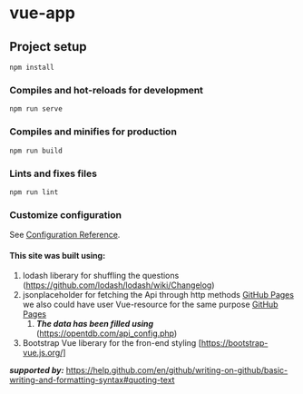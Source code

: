 # vue-app

## Project setup
```
npm install
```

### Compiles and hot-reloads for development
```
npm run serve
```

### Compiles and minifies for production
```
npm run build
```

### Lints and fixes files
```
npm run lint
```

### Customize configuration
See [Configuration Reference](https://cli.vuejs.org/config/).

#### This site was built using: 
  1. lodash liberary for shuffling the questions (https://github.com/lodash/lodash/wiki/Changelog)
  2. jsonplaceholder for fetching the Api through http methods [GitHub Pages](https://github.com/typicode/jsonplaceholder)
     we also could have user Vue-resource for the same purpose [GitHub Pages](https://github.com/pagekit/vue-resource)
     1. ***The data has been filled using*** (https://opentdb.com/api_config.php) 
  3. Bootstrap Vue liberary for the fron-end styling [https://bootstrap-vue.js.org/]
  
  
  ***supported by:***  https://help.github.com/en/github/writing-on-github/basic-writing-and-formatting-syntax#quoting-text 

